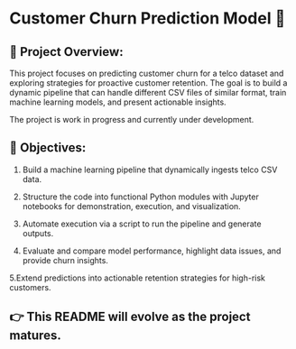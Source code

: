 # Customer Churn Prediction Model 🤖

## 📌 Project Overview:
This project focuses on predicting customer churn for a telco dataset and exploring strategies for proactive customer retention. The goal is to build a dynamic pipeline that can handle different CSV files of similar format, train machine learning models, and present actionable insights.

The project is work in progress and currently under development.

## 🎯 Objectives:
1. Build a machine learning pipeline that dynamically ingests telco CSV data.

2. Structure the code into functional Python modules with Jupyter notebooks for demonstration, execution, and visualization.

3. Automate execution via a script to run the pipeline and generate outputs.

4. Evaluate and compare model performance, highlight data issues, and provide churn insights.

5.Extend predictions into actionable retention strategies for high-risk customers.

## 👉 This README will evolve as the project matures.
